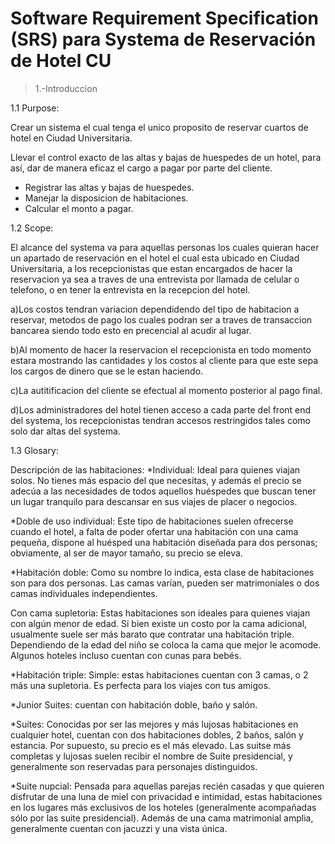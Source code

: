 # Software Requirement Specification (SRS) para Systema de Reservación de Hotel CU
> 1.-Introduccion

1.1 Purpose:

Crear un sistema el cual tenga el unico proposito de reservar cuartos de hotel en Ciudad Universitaria.

Llevar el control exacto de las altas y bajas de huespedes de un hotel, para así, dar de manera eficaz el cargo a pagar por parte del cliente.

* Registrar las altas y bajas de huespedes.
* Manejar la disposicion de habitaciones.
* Calcular el monto a pagar.

1.2 Scope:

El alcance del systema va para aquellas personas los cuales quieran hacer un apartado de reservación en el hotel el cual esta ubicado en Ciudad Universitaria, a los recepcionistas que estan encargados de hacer la reservacion ya sea a traves de una entrevista por llamada de celular o telefono, o en tener la entrevista en la recepcion del hotel.

a)Los costos tendran variacion dependidendo del tipo de habitacion a reservar, metodos de pago los cuales podran ser a traves de transaccion bancarea siendo todo esto en precencial al acudir al lugar.

b)Al momento de hacer la reservacion el recepcionista en todo momento estara mostrando las cantidades y los costos al cliente para que este sepa los cargos de dinero que se le estan haciendo.

c)La autitificacion del cliente se efectual al momento posterior al pago final.

d)Los administradores del hotel tienen acceso a cada parte del front end del systema, los recepcionistas tendran accesos restringidos tales como solo dar altas del systema.

1.3 Glosary:

 Descripción de las habitaciones:
 *Individual: Ideal para quienes viajan solos. No tienes más espacio del que necesitas, y además el precio se adecúa a las 
 necesidades de todos aquellos huéspedes que buscan tener un lugar tranquilo para descansar en sus viajes de placer o negocios.
 
*Doble de uso individual: Este tipo de habitaciones suelen ofrecerse cuando el hotel, a falta de poder ofertar una habitación
con una cama pequeña, dispone al huésped una habitación diseñada para dos personas; obviamente, al ser de mayor tamaño, su 
precio se eleva.
 
*Habitación doble: Como su nombre lo indica, esta clase de habitaciones son para dos personas. Las camas varían, pueden ser 
matrimoniales o dos camas individuales independientes.
 
Con cama supletoria: Estas habitaciones son ideales para quienes viajan con algún menor de edad. Si bien existe un costo por
la cama adicional, usualmente suele ser más barato que contratar una habitación triple. Dependiendo de la edad del niño se
coloca la cama que mejor le acomode. Algunos hoteles incluso cuentan con cunas para bebés.
 
*Habitación triple: Simple: estas habitaciones cuentan con 3 camas, o 2 más una supletoria. Es perfecta para los viajes con
tus amigos.
 
*Junior Suites: cuentan con habitación doble, baño y salón.
 
*Suites: Conocidas por ser las mejores y más lujosas habitaciones en cualquier hotel, cuentan con dos habitaciones dobles,
2 baños, salón y estancia. Por supuesto, su precio es el más elevado. Las suitse más completas y lujosas suelen recibir el
nombre de Suite presidencial, y generalmente son reservadas para personajes distinguidos.
 
*Suite nupcial: Pensada para aquellas parejas recién casadas y que quieren disfrutar de una luna de miel con privacidad e
intimidad, estas habitaciones en los lugares más exclusivos de los hoteles (generalmente acompañadas sólo por las suite 
presidencial). Además de una cama matrimonial amplia, generalmente cuentan con jacuzzi y una vista única.
  
